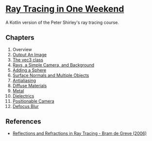 # [Ray Tracing in One Weekend](https://raytracing.github.io/books/RayTracingInOneWeekend.html)

A Kotlin version of the Peter Shirley's ray tracing course.


## Chapters

1.  Overview
1.  [Output An Image](https://raytracing.github.io/books/RayTracingInOneWeekend.html#outputanimage)
1.  [The vec3 class](https://raytracing.github.io/books/RayTracingInOneWeekend.html#thevec3class)
1. [Rays, a Simple Camera, and Background](https://raytracing.github.io/books/RayTracingInOneWeekend.html#rays,asimplecamera,andbackground)
1. [Adding a Sphere](https://raytracing.github.io/books/RayTracingInOneWeekend.html#addingasphere)
1. [Surface Normals and Multiple Objects](https://raytracing.github.io/books/RayTracingInOneWeekend.html#surfacenormalsandmultipleobjects)
1. [Antialiasing](https://raytracing.github.io/books/RayTracingInOneWeekend.html#antialiasing)
1. [Diffuse Materials](https://raytracing.github.io/books/RayTracingInOneWeekend.html#diffusematerials)
1. [Metal](https://raytracing.github.io/books/RayTracingInOneWeekend.html#metal)
1. [Dielectrics](https://raytracing.github.io/books/RayTracingInOneWeekend.html#dielectrics)
1. [Positionable Camera](https://raytracing.github.io/books/RayTracingInOneWeekend.html#positionablecamera)
1.  [Defocus Blur](https://raytracing.github.io/books/RayTracingInOneWeekend.html#defocusblur)

## References

- [Reflections and Refractions in Ray Tracing - Bram de Greve (2006)](https://graphics.stanford.edu/courses/cs148-10-summer/docs/2006--degreve--reflection_refraction.pdf)
